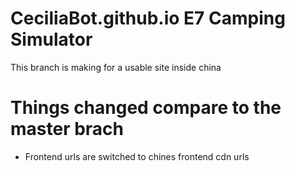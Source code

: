 # CeciliaBot.github.io E7 Camping Simulator

This branch is making for a usable site inside china

# Things changed compare to the master brach
- Frontend urls are switched to chines frontend cdn urls
